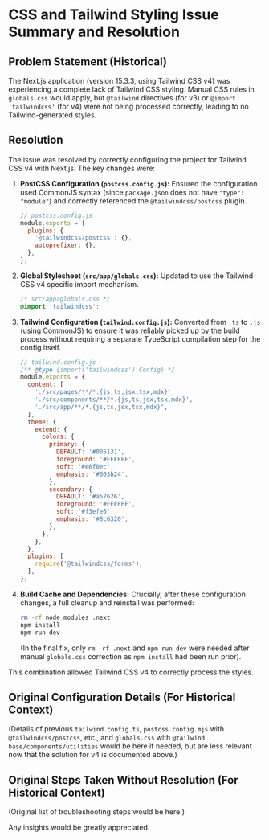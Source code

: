 # CSS and Tailwind Styling Issue Summary and Resolution

## Problem Statement (Historical)

The Next.js application (version 15.3.3, using Tailwind CSS v4) was experiencing a complete lack of Tailwind CSS styling. Manual CSS rules in `globals.css` would apply, but `@tailwind` directives (for v3) or `@import 'tailwindcss'` (for v4) were not being processed correctly, leading to no Tailwind-generated styles.

## Resolution

The issue was resolved by correctly configuring the project for Tailwind CSS v4 with Next.js. The key changes were:

1.  **PostCSS Configuration (`postcss.config.js`):** Ensured the configuration used CommonJS syntax (since `package.json` does not have `"type": "module"`) and correctly referenced the `@tailwindcss/postcss` plugin.
    ```javascript
    // postcss.config.js
    module.exports = {
      plugins: {
        '@tailwindcss/postcss': {},
        autoprefixer: {},
      },
    };
    ```

2.  **Global Stylesheet (`src/app/globals.css`):** Updated to use the Tailwind CSS v4 specific import mechanism.
    ```css
    /* src/app/globals.css */
    @import 'tailwindcss';
    ```

3.  **Tailwind Configuration (`tailwind.config.js`):** Converted from `.ts` to `.js` (using CommonJS) to ensure it was reliably picked up by the build process without requiring a separate TypeScript compilation step for the config itself.
    ```javascript
    // tailwind.config.js
    /** @type {import('tailwindcss').Config} */
    module.exports = {
      content: [
        './src/pages/**/*.{js,ts,jsx,tsx,mdx}', 
        './src/components/**/*.{js,ts,jsx,tsx,mdx}',
        './src/app/**/*.{js,ts,jsx,tsx,mdx}',
      ],
      theme: {
        extend: {
          colors: {
            primary: {
              DEFAULT: '#005131',
              foreground: '#FFFFFF',
              soft: '#e6f0ec', 
              emphasis: '#003b24',
            },
            secondary: {
              DEFAULT: '#a57626',
              foreground: '#FFFFFF', 
              soft: '#f3efe6', 
              emphasis: '#8c6320', 
            },
          },
        },
      },
      plugins: [
        require('@tailwindcss/forms'),
      ],
    };
    ```

4.  **Build Cache and Dependencies:** Crucially, after these configuration changes, a full cleanup and reinstall was performed:
    ```bash
    rm -rf node_modules .next
    npm install
    npm run dev
    ```
    (In the final fix, only `rm -rf .next` and `npm run dev` were needed after manual `globals.css` correction as `npm install` had been run prior).

This combination allowed Tailwind CSS v4 to correctly process the styles.

## Original Configuration Details (For Historical Context)

(Details of previous `tailwind.config.ts`, `postcss.config.mjs` with `@tailwindcss/postcss`, etc., and `globals.css` with `@tailwind base/components/utilities` would be here if needed, but are less relevant now that the solution for v4 is documented above.)

## Original Steps Taken Without Resolution (For Historical Context)

(Original list of troubleshooting steps would be here.)

Any insights would be greatly appreciated. 